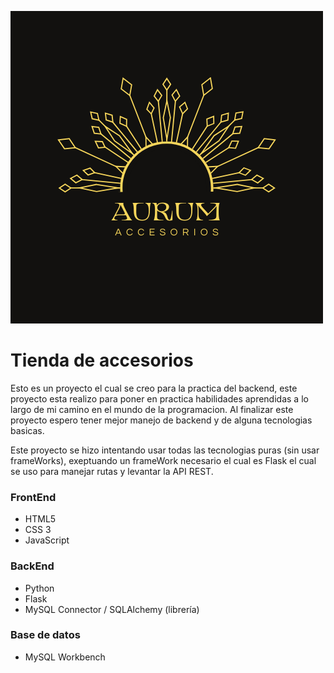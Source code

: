 ![Logo](frontend/img/Logo-fondo.png)
# Tienda de accesorios

Esto es un proyecto el cual se creo para la practica del backend, este proyecto esta realizo para poner en practica habilidades aprendidas a lo largo de mi camino en el mundo de la programacion. Al finalizar este proyecto espero tener mejor manejo de backend y de alguna tecnologias basicas.

Este proyecto se hizo intentando usar todas las tecnologias puras (sin usar frameWorks), exeptuando un frameWork necesario el cual es Flask el cual se uso para manejar rutas y levantar la API REST.

### FrontEnd

- HTML5
- CSS 3
- JavaScript

### BackEnd

- Python
- Flask
- MySQL Connector / SQLAlchemy (librería)

### Base de datos

- MySQL Workbench

